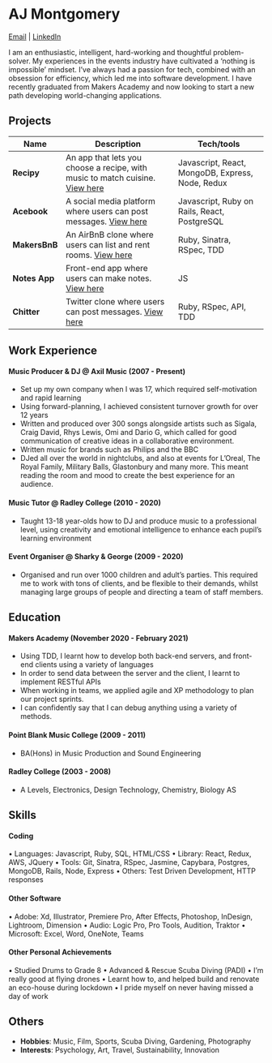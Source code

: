 # AJ Montgomery
[Email](mailto:aj.monty@gmail.com) | [LinkedIn](http:/www.linkedin.com/in/aj-montgomery
)

I am an enthusiastic, intelligent, hard-working and thoughtful problem-solver. My experiences in the events industry have cultivated a ‘nothing is impossible’ mindset. I’ve always had a passion for tech, combined with an obsession for efficiency, which led me into software development. I have recently graduated from Makers Academy and now looking to start a new path developing world-changing applications.


## Projects

| Name                          | Description                                           | Tech/tools        |
| ------------------------------| ----------------------------------------------------- | ----------------- |
| **Recipy** | An app that lets you choose a recipe, with music to match cuisine. [View here](https://github.com/AJSMonty/Recipy) | Javascript, React, MongoDB, Express, Node, Redux |
| **Acebook** | A social media platform where users can post messages. [View here](https://github.com/sujee09/acebook-akers-cademy) | Javascript, Ruby on Rails, React, PostgreSQL |
| **MakersBnB** | An AirBnB clone where users can list and rent rooms. [View here](https://github.com/chrismabdo/makersbnb) | Ruby, Sinatra, RSpec, TDD |
| **Notes App** | Front-end app where users can make notes. [View here](http://sheep-notes.surge.sh/) | JS |
| **Chitter** | Twitter clone where users can post messages. [View here](https://github.com/AJSMonty/chitter-challenge) | Ruby, RSpec, API, TDD |

## Work Experience

#### Music Producer & DJ @ Axil Music (2007 - Present)
-	Set up my own company when I was 17, which required self-motivation and rapid learning
-	Using forward-planning, I achieved consistent turnover growth for over 12 years
-	Written and produced over 300 songs alongside artists such as Sigala, Craig David, Rhys Lewis, Omi and Dario G, which called for good communication of creative ideas in a collaborative environment.
-	Written music for brands such as Philips and the BBC
-	DJed all over the world in nightclubs, and also at events for L’Oreal, The Royal Family, Military Balls, Glastonbury and many more. This meant reading the room and mood to create the best experience for an audience.

#### Music Tutor @ Radley College (2010 - 2020)
-	Taught 13-18 year-olds how to DJ and produce music to a professional level, using creativity and emotional intelligence to enhance each pupil’s learning environment

#### Event Organiser @ Sharky & George (2009 - 2020)
-	Organised and run over 1000 children and adult’s parties. This required me to work with tons of clients, and be flexible to their demands, whilst managing large groups of people and directing a team of staff members.



## Education

#### Makers Academy (November 2020 - February 2021)
-	Using TDD, I learnt how to develop both back-end servers, and front-end clients using a variety of languages
-	In order to send data between the server and the client, I learnt to implement RESTful APIs
-	When working in teams, we applied agile and XP methodology to plan our project sprints.
-	I can confidently say that I can debug anything using a variety of methods.

#### Point Blank Music College (2009 - 2011)
-	BA(Hons) in Music Production and Sound Engineering

#### Radley College (2003 - 2008)
-	A Levels, Electronics, Design Technology, Chemistry, Biology AS

## Skills

#### Coding
•	Languages: Javascript, Ruby, SQL, HTML/CSS
•	Library: React, Redux, AWS, JQuery
•	Tools: Git, Sinatra, RSpec, Jasmine, Capybara, Postgres, MongoDB, Rails, Node, Express
•	Others: Test Driven Development, HTTP responses

#### Other Software
•	Adobe: Xd, Illustrator, Premiere Pro, After Effects, Photoshop, InDesign, Lightroom, Dimension
•	Audio: Logic Pro, Pro Tools, Audition, Traktor
•	Microsoft: Excel, Word, OneNote, Teams

#### Other Personal Achievements
•	Studied Drums to Grade 8
•	Advanced & Rescue Scuba Diving (PADI)
•	I’m really good at flying drones
•	Learnt how to, and helped build and renovate an eco-house during lockdown
•	I pride myself on never having missed a day of work


## Others
- **Hobbies**: Music, Film, Sports, Scuba Diving, Gardening, Photography
- **Interests**: Psychology, Art, Travel, Sustainability, Innovation

